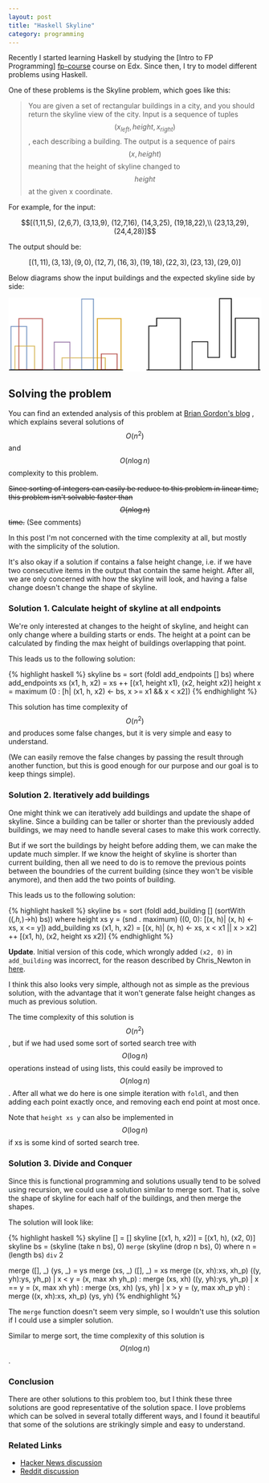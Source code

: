 ```yaml
---
layout: post
title: "Haskell Skyline"
category: programming
---
```


Recently I started learning Haskell by studying the [Intro to FP Programming]
[fp-course] course on Edx. Since then, I try to model different problems using
Haskell.

One of these problems is the Skyline problem, which goes like this:

> You are given a set of rectangular buildings in a city, and you should return
> the skyline view of the city. Input is a sequence of tuples $$(x_{left}, height,
> x_{right})$$, each describing a building. The output is a sequence of pairs
> $$(x, height)$$ meaning that the height of skyline changed to $$height$$ at
> the given x coordinate.

<!-- more -->

For example, for the input:

$$[(1,11,5), (2,6,7), (3,13,9), (12,7,16), (14,3,25), (19,18,22),\\
   (23,13,29), (24,4,28)]$$

The output should be:

$$[(1,11),(3,13),(9,0),(12,7),(16,3),(19,18),(22,3),(23,13),(29,0)]$$

Below diagrams show the input buildings and the expected skyline side by side:

   ![Skyline](/images/skyline.svg)


## Solving the problem

You can find an extended analysis of this problem at [Brian Gordon's blog][bgordon]
, which explains several solutions of $$O(n^2)$$ and $$O(n \log n)$$ complexity
to this problem.

<del>Since sorting of integers can easily be reduce to this problem in linear time,
this problem isn't solvable faster than $$O(n \log n)$$ time.</del> (See comments)

In this post I'm not concerned with the time complexity at all, but mostly with
the simplicity of the solution.

It's also okay if a solution if contains a false height change, i.e. if we have
two consecutive items in the output that contain the same height. After all, we
are only concerned with how the skyline will look, and having a false change
doesn't change the shape of skyline.


### Solution 1. Calculate height of skyline at all endpoints

We're only interested at changes to the height of skyline, and height can only
change where a building starts or ends. The height at a point can be calculated
by finding the max height of buildings overlapping that point.

This leads us to the following solution:

{% highlight haskell %}
skyline bs = sort (foldl add_endpoints [] bs)
             where
                add_endpoints xs (x1, h, x2) =
                  xs ++ [(x1, height x1), (x2, height x2)]
                height x =
                  maximum (0 : [h| (x1, h, x2) <- bs, x >= x1 && x < x2])
{% endhighlight %}

This solution has time complexity of $$O(n^2)$$ and produces some false changes,
but it is very simple and easy to understand.

(We can easily remove the false changes by passing the result through another
function, but this is good enough for our purpose and our goal is to keep things
simple).


### Solution 2. Iteratively add buildings

One might think we can iteratively add buildings and update the shape of skyline.
Since a building can be taller or shorter than the previously added buildings, we
may need to handle several cases to make this work correctly.

But if we sort the buildings by height before adding them, we can make the update
much simpler. If we know the height of skyline is shorter than current building,
then all we need to do is to remove the previous points between the boundries of
the current building (since they won't be visible anymore), and then add the two
points of building.

This leads us to the following solution:

{% highlight haskell %}
skyline bs = sort (foldl add_building [] (sortWith (\(_,h,_)->h) bs))
             where
                height xs y =
                  (snd . maximum) ((0, 0): [(x, h)| (x, h) <- xs, x <= y])
                add_building xs (x1, h, x2) =
                  [(x, h)| (x, h) <- xs, x < x1 || x > x2] ++
                  [(x1, h), (x2, height xs x2)]
{% endhighlight %}

**Update**. Initial version of this code, which wrongly added ```(x2, 0)```
in ```add_building``` was incorrect, for the reason described by Chris_Newton
in [here](https://news.ycombinator.com/item?id=10723920).

I think this also looks very simple, although not as simple as the previous
solution, with the advantage that it won't generate false height changes as
much as previous solution.

The time complexity of this solution is $$O(n^2)$$, but if we had used some sort
of sorted search tree with $$O(\log n)$$ operations instead of using lists,
this could easily be improved to $$O(n \log n)$$. After all what we do here is one
simple iteration with ```foldl```, and then adding each point exactly once, and
removing each end point at most once.

Note that ```height xs y``` can also be implemented in $$O(\log n)$$ if xs is
some kind of sorted search tree.


### Solution 3. Divide and Conquer

Since this is functional programming and solutions usually tend to be solved using
recursion, we could use a solution similar to merge sort. That is, solve the shape
of skyline for each half of the buildings, and then merge the shapes.

The solution will look like:

{% highlight haskell %}
skyline [] = []
skyline [(x1, h, x2)] = [(x1, h), (x2, 0)]
skyline bs = (skyline (take n bs), 0) `merge` (skyline (drop n bs), 0)
              where n = (length bs) `div` 2

merge ([], _) (ys, _) = ys
merge (xs, _) ([], _) = xs
merge ((x, xh):xs, xh_p) ((y, yh):ys, yh_p)
  | x < y  = (x, max xh   yh_p) : merge (xs, xh)           ((y, yh):ys, yh_p)
  | x == y = (x, max xh   yh)   : merge (xs, xh)           (ys, yh)
  | x > y  = (y, max xh_p yh)   : merge ((x, xh):xs, xh_p) (ys, yh)
{% endhighlight %}

The ```merge``` function doesn't seem very simple, so I wouldn't use this solution
if I could use a simpler solution.

Similar to merge sort, the time complexity of this solution is $$O(n \log n)$$.


### Conclusion

There are other solutions to this problem too, but I think these three solutions
are good representative of the solution space. I love problems which can be solved
in several totally different ways, and I found it beautiful that some of the
solutions are strikingly simple and easy to understand.


### Related Links
 * [Hacker News discussion](https://news.ycombinator.com/item?id=10722094)
 * [Reddit discussion](https://www.reddit.com/r/haskell/comments/3wiqdy/haskell_skyline/)


[fp-course]: https://www.edx.org/course/introduction-functional-programming-delftx-fp101x-0
[bgordon]: https://briangordon.github.io/2014/08/the-skyline-problem.html
